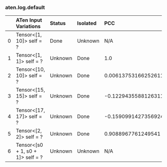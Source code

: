 ### aten.log.default
|    | ATen Input Variations             | Status   | Isolated   | PCC                  | Host   |
|---:|:----------------------------------|:---------|:-----------|:---------------------|:-------|
|  0 | Tensor<[1, 10]> self = ?          | Done     | Unknown    | N/A                  | N/A    |
|  1 | Tensor<[1, 1]> self = ?           | Unknown  | Done       | 1.0                  | 0      |
|  2 | Tensor<[10, 10]> self = ?         | Unknown  | Done       | 0.006137531662526114 | 0      |
|  3 | Tensor<[15, 15]> self = ?         | Unknown  | Done       | -0.12294355881263117 | 0      |
|  4 | Tensor<[17, 17]> self = ?         | Unknown  | Done       | -0.15909914273569242 | 0      |
|  5 | Tensor<[2, 2]> self = ?           | Unknown  | Done       | 0.9088967761249541   | 0      |
|  6 | Tensor<[s0 + 1, s0 + 1]> self = ? | Unknown  | Unknown    | N/A                  | N/A    |


